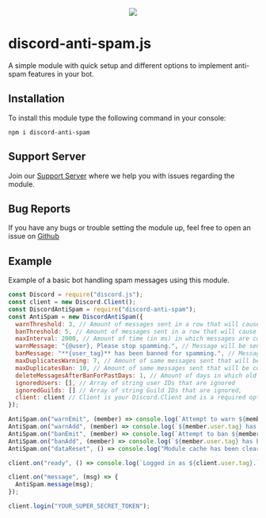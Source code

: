 <p align="center"><a href="https://nodei.co/npm/discord-anti-spam/"><img src="https://nodei.co/npm/discord-anti-spam.png"></a></p>

# discord-anti-spam.js
A simple module with quick setup and different options to implement anti-spam features in your bot.

## Installation
To install this module type the following command in your console:
```
npm i discord-anti-spam
```

## Support Server
Join our [Support Server](https://discord.gg/KQgDfGr) where we help you with issues regarding the module.

## Bug Reports
If you have any bugs or trouble setting the module up, feel free to open an issue on [Github](https://github.com/Michael-J-Scofield/discord-anti-spam)


## Example
Example of a basic bot handling spam messages using this module.

```js
const Discord = require("discord.js");
const client = new Discord.Client();
const DiscordAntiSpam = require("discord-anti-spam");
const AntiSpam = new DiscordAntiSpam({
  warnThreshold: 3, // Amount of messages sent in a row that will cause a warning.
  banThreshold: 5, // Amount of messages sent in a row that will cause a ban
  maxInterval: 2000, // Amount of time (in ms) in which messages are cosidered spam. 
  warnMessage: "{@user}, Please stop spamming.", // Message will be sent in chat upon warning. 
  banMessage: "**{user_tag}** has been banned for spamming.", // Message will be sent in chat upon banning. 
  maxDuplicatesWarning: 7, // Amount of same messages sent that will be considered as duplicates that will cause a warning.
  maxDuplicatesBan: 10, // Amount of same messages sent that will be considered as duplicates that will cause a ban.
  deleteMessagesAfterBanForPastDays: 1, // Amount of days in which old messages will be deleted. (1-7)
  ignoredUsers: [], // Array of string user IDs that are ignored
  ignoredGuilds: [] // Array of string Guild IDs that are ignored,
  client: client // Client is your Discord.Client and is a required option.
});

AntiSpam.on("warnEmit", (member) => console.log(`Attempt to warn ${member.user.tag}.`));
AntiSpam.on("warnAdd", (member) => console.log(`${member.user.tag} has been warned.`));
AntiSpam.on("banEmit", (member) => console.log(`Attempt to ban ${member.user.tag}.`));
AntiSpam.on("banAdd", (member) => console.log(`${member.user.tag} has been banned.`));
AntiSpam.on("dataReset", () => console.log("Module cache has been cleared."));

client.on("ready", () => console.log(`Logged in as ${client.user.tag}.`));

client.on("message", (msg) => {
  AntiSpam.message(msg);
});

client.login("YOUR_SUPER_SECRET_TOKEN");
```
